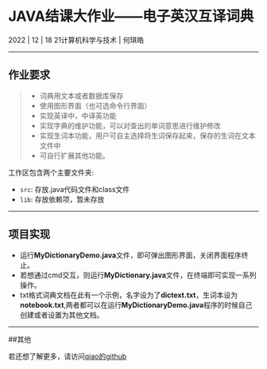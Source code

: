 # JAVA结课大作业——电子英汉互译词典
  
2022 | 12 | 18
21计算机科学与技术 | 何琪皓

--- 
## 作业要求

> - 词典用文本或者数据库保存
> - 使用图形界面（也可选命令行界面）
> - 实现英译中，中译英功能
> - 实现字典的维护功能，可以对查出的单词意思进行维护修改
> - 实现生词本功能，用户可自主选择将生词保存起来，保存的生词在文本文件中
> - 可自行扩展其他功能。

工作区包含两个主要文件夹:

- `src`: 存放.java代码文件和class文件
- `lib`: 存放依赖项，暂未存放

---

## 项目实现

- 运行**MyDictionaryDemo.java**文件，即可弹出图形界面，关闭界面程序终止。
- 若想通过cmd交互，则运行**MyDictionary.java**文件，在终端即可实现一系列操作。
- txt格式词典文档在此有一个示例，名字设为了**dictext.txt**，生词本设为**notebook.txt**,两者都可以在运行**MyDictionaryDemo.java**程序的时候自己创建或者设置为其他文档。

---
##其他

若还想了解更多，请访问[qiao的github](https://github.com/aQiaoz)


